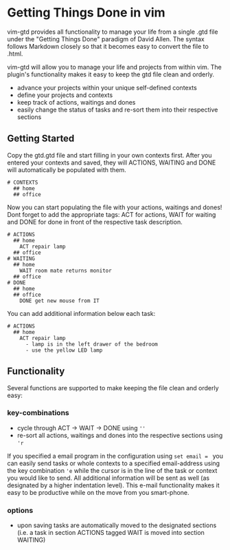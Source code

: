 # Getting Things Done in vim
vim-gtd provides all functionality to manage your life from a single .gtd file
under the "Getting Things Done" paradigm of David Allen. 
The syntax follows Markdown closely so that it becomes easy to convert the file to .html.

vim-gtd will allow you to manage your life and projects from within vim. The
plugin's functionality makes it easy to keep the gtd file clean and orderly.

- advance your projects within your unique self-defined contexts
- define your projects and contexts
- keep track of actions, waitings and dones
- easily change the status of tasks and re-sort them into their respective sections

## Getting Started
Copy the gtd.gtd file and start filling in your own contexts first. After you
entered your contexts and saved, they will ACTIONS, WAITING and DONE will
automatically be populated with them.
```
# CONTEXTS
  ## home
  ## office
```
Now you can start populating the file with your actions, waitings and dones! Dont forget to add the appropriate tags: ACT for actions, WAIT for waiting and DONE for done in front of the respective task description.
```
# ACTIONS
  ## home
    ACT repair lamp
  ## office
# WAITING
  ## home
    WAIT room mate returns monitor
  ## office
# DONE
  ## home 
  ## office
    DONE get new mouse from IT
```
You can add additional information below each task:
``` 
# ACTIONS
  ## home
    ACT repair lamp
      - lamp is in the left drawer of the bedroom
      - use the yellow LED lamp
```

## Functionality
Several functions are supported to make keeping the file clean and orderly easy:

### key-combinations
- cycle through ACT -> WAIT -> DONE using `''`
- re-sort all actions, waitings and dones into the respective sections using `'r`

If you specified a email program in the configuration using `set email = ` you
can easily send tasks or whole contexts to a specified email-address using the
key combination `'e` while the cursor is in the line of the task or context you
would like to send. All additional information will be sent as well (as
designated by a higher indentation level).
This e-mail functionality makes it easy to be productive while on the move from
you smart-phone.

### options
- upon saving tasks are automatically moved to the designated sections (i.e. a task in section ACTIONS tagged WAIT is moved into section WAITING)


